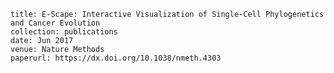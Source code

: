 
    title: E-Scape: Interactive Visualization of Single-Cell Phylogenetics and Cancer Evolution
    collection: publications
    date: Jun 2017
    venue: Nature Methods
    paperurl: https://dx.doi.org/10.1038/nmeth.4303
    